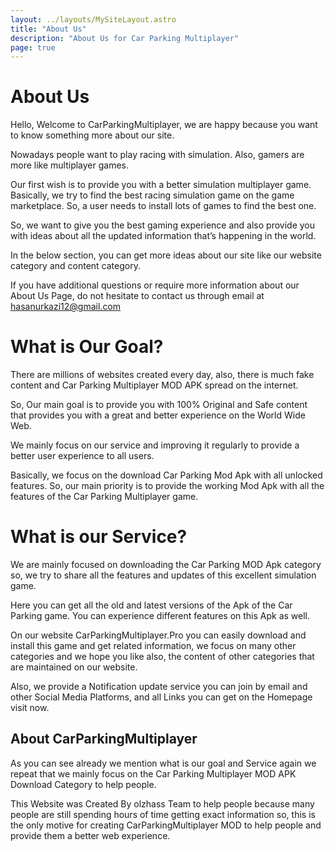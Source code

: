 ```yaml
---
layout: ../layouts/MySiteLayout.astro
title: "About Us"
description: "About Us for Car Parking Multiplayer"
page: true
---
```


# About Us

Hello, Welcome to CarParkingMultiplayer, we are happy because you want to know something more about our site.

Nowadays people want to play racing with simulation. Also, gamers are more like multiplayer games.

Our first wish is to provide you with a better simulation multiplayer game. Basically, we try to find the best racing simulation game on the game marketplace. So, a user needs to install lots of games to find the best one.

So, we want to give you the best gaming experience and also provide you with ideas about all the updated information that’s happening in the world.

In the below section, you can get more ideas about our site like our website category and content category.

If you have additional questions or require more information about our About Us Page, do not hesitate to contact us through email at hasanurkazi12@gmail.com

# What is Our Goal?

There are millions of websites created every day, also, there is much fake content and Car Parking Multiplayer MOD APK spread on the internet.

So, Our main goal is to provide you with 100% Original and Safe content that provides you with a great and better experience on the World Wide Web.

We mainly focus on our service and improving it regularly to provide a better user experience to all users.

Basically, we focus on the download Car Parking Mod Apk with all unlocked features. So, our main priority is to provide the working Mod Apk with all the features of the Car Parking Multiplayer game.

# What is our Service?

We are mainly focused on downloading the Car Parking MOD Apk category so, we try to share all the features and updates of this excellent simulation game.

Here you can get all the old and latest versions of the Apk of the Car Parking game. You can experience different features on this Apk as well.

On our website CarParkingMultiplayer.Pro you can easily download and install this game and get related information, we focus on many other categories and we hope you like also, the content of other categories that are maintained on our website.

Also, we provide a Notification update service you can join by email and other Social Media Platforms, and all Links you can get on the Homepage visit now.

## About CarParkingMultiplayer

As you can see already we mention what is our goal and Service again we repeat that we mainly focus on the Car Parking Multiplayer MOD APK Download Category to help people.

This Website was Created By olzhass Team to help people because many people are still spending hours of time getting exact information so, this is the only motive for creating CarParkingMultiplayer MOD to help people and provide them a better web experience.
